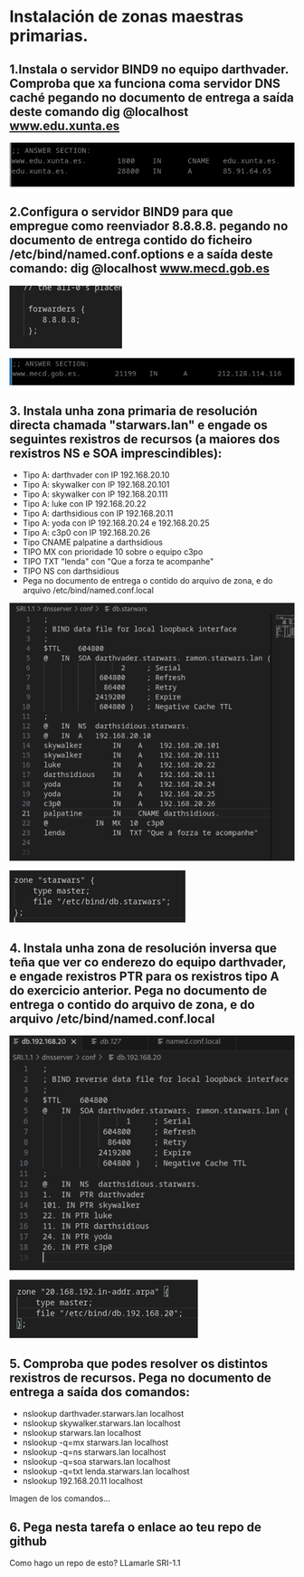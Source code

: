 # Instalación de zonas maestras primarias.

## 1.Instala o servidor BIND9 no equipo darthvader. Comproba que xa funciona coma servidor DNS caché pegando no documento de entrega a saída deste comando dig @localhost www.edu.xunta.es

![imagen](imaxes/img1.png)


## 2.Configura o servidor BIND9 para que empregue como reenviador 8.8.8.8. pegando no documento de entrega contido do ficheiro /etc/bind/named.conf.options e a saída deste comando: dig @localhost www.mecd.gob.es

![imagen](imaxes/img2.png)

![imagen](imaxes/img3.png)


## 3. Instala unha zona primaria de resolución directa chamada "starwars.lan" e engade os seguintes rexistros de recursos (a maiores dos rexistros NS e SOA imprescindibles):
- Tipo A: darthvader con IP 192.168.20.10
- Tipo A: skywalker con IP 192.168.20.101
- Tipo A: skywalker con IP 192.168.20.111
- Tipo A: luke con IP 192.168.20.22
- Tipo A: darthsidious con IP 192.168.20.11
- Tipo A: yoda con IP 192.168.20.24 e 192.168.20.25
- Tipo A: c3p0 con IP 192.168.20.26
- Tipo CNAME palpatine a darthsidious
- TIPO MX con prioridade 10 sobre o equipo c3po
- TIPO TXT "lenda" con "Que a forza te acompanhe"
- TIPO NS con darthsidious
- Pega no documento de entrega o contido do arquivo de zona, e do arquivo /etc/bind/named.conf.local

![imagen](imaxes/img4.png)

![imagen](imaxes/img5.png)

## 4. Instala unha zona de resolución inversa que teña que ver co enderezo do equipo darthvader, e engade rexistros PTR para os rexistros tipo A do exercicio anterior. Pega no documento de entrega o contido do arquivo de zona, e do arquivo /etc/bind/named.conf.local

![imagen](imaxes/img7.png)

![imagen](imaxes/img6.png)

## 5. Comproba que podes resolver os distintos rexistros de recursos. Pega no documento de entrega a saída dos comandos:
+ nslookup darthvader.starwars.lan localhost
+ nslookup skywalker.starwars.lan localhost
+ nslookup starwars.lan localhost
+ nslookup -q=mx starwars.lan localhost
+ nslookup -q=ns starwars.lan localhost
+ nslookup -q=soa starwars.lan localhost
+ nslookup -q=txt lenda.starwars.lan localhost
+ nslookup 192.168.20.11 localhost

Imagen de los comandos...

## 6. Pega nesta tarefa o enlace ao teu repo de github

Como hago un repo de esto?
LLamarle SRI-1.1